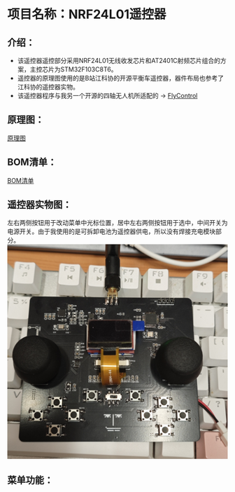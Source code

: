 # 项目名称：NRF24L01遥控器
## 介绍：
- 该遥控器遥控部分采用NRF24L01无线收发芯片和AT2401C射频芯片组合的方案，主控芯片为STM32F103C8T6。
- 遥控器的原理图使用的是B站江科协的开源平衡车遥控器，器件布局也参考了江科协的遥控器实物。
- 该遥控器程序与我另一个开源的四轴无人机所适配的 ->
[FlyControl](https://github.com/vitaminHurricane/Balance_car)
## 原理图：
[原理图](schematic/SCH_Schematic.pdf)
## BOM清单：
[BOM清单](schematic/遥控器BOM.xlsx)
## 遥控器实物图：
左右两侧按钮用于改动菜单中光标位置，居中左右两侧按钮用于选中，中间开关为电源开关。由于我使用的是可拆卸电池为遥控器供电，所以没有焊接充电模块部分。
![image](image/IMG_20251025_213950.jpg)

## 菜单功能：




